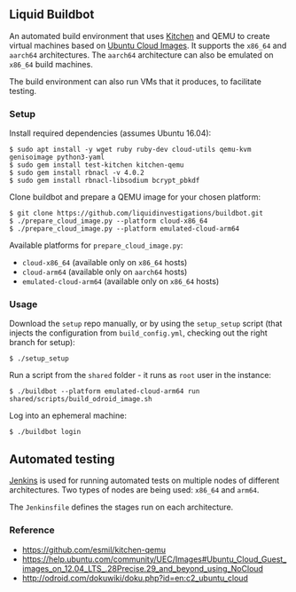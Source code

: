 ## Liquid Buildbot

An automated build environment that uses [Kitchen](http://kitchen.ci) and QEMU
to create virtual machines based on [Ubuntu Cloud
Images](https://cloud-images.ubuntu.com). It supports the `x86_64` and
`aarch64` architectures. The `aarch64` architecture can also be emulated
on `x86_64` build machines.

The build environment can also run VMs that it produces, to facilitate testing.

### Setup

Install required dependencies (assumes Ubuntu 16.04):
```shell
$ sudo apt install -y wget ruby ruby-dev cloud-utils qemu-kvm genisoimage python3-yaml
$ sudo gem install test-kitchen kitchen-qemu
$ sudo gem install rbnacl -v 4.0.2
$ sudo gem install rbnacl-libsodium bcrypt_pbkdf
```

Clone buildbot and prepare a QEMU image for your chosen platform:
```shell
$ git clone https://github.com/liquidinvestigations/buildbot.git
$ ./prepare_cloud_image.py --platform cloud-x86_64
$ ./prepare_cloud_image.py --platform emulated-cloud-arm64
```

Available platforms for `prepare_cloud_image.py`:
- `cloud-x86_64` (available only on `x86_64` hosts)
- `cloud-arm64` (available only on `aarch64` hosts)
- `emulated-cloud-arm64` (available only on `x86_64` hosts)


### Usage

Download the `setup` repo manually, or by using the `setup_setup` script (that
injects the configuration from `build_config.yml`, checking out the right
branch for setup):
```shell
$ ./setup_setup
```

Run a script from the `shared` folder - it runs as `root` user in the instance:
```shell
$ ./buildbot --platform emulated-cloud-arm64 run shared/scripts/build_odroid_image.sh
```

Log into an ephemeral machine:
```shell
$ ./buildbot login
```


## Automated testing

[Jenkins](https://jenkins.io/) is used for running automated tests on multiple
nodes of different architectures. Two types of nodes are being used: `x86_64`
and `arm64`.

The `Jenkinsfile` defines the stages run on each architecture.


### Reference
* https://github.com/esmil/kitchen-qemu
* https://help.ubuntu.com/community/UEC/Images#Ubuntu_Cloud_Guest_images_on_12.04_LTS_.28Precise.29_and_beyond_using_NoCloud
* http://odroid.com/dokuwiki/doku.php?id=en:c2_ubuntu_cloud
